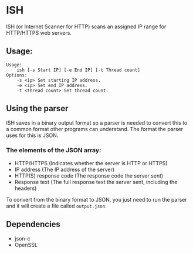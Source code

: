 
# ISH
ISH (or Internet Scanner for HTTP) scans an assigned IP range for HTTP/HTTPS web servers.
## Usage:
```
Usage:
	ish [-s Start IP] [-e End IP] [-t Thread count]
Options:
	-s <ip> Set starting IP address.
	-e <ip> Set end IP address.
	-t <thread count> Set thread count.
```
## Using the parser
ISH saves in a binary output format so a parser is needed to convert this to a common format other programs can understand. The format the parser uses for this is JSON.
### The elements of the JSON array:
- HTTP/HTTPS (Indicates whether the server is HTTP or HTTPS)
- IP address (The IP address of the server)
- HTTP(S) response code (The response code the server sent)
- Response text (The full response text the server sent, including the headers)

To convert from the binary format to JSON, you just need to run the parser and it will create a file called `output.json`.
## Dependencies
- json-c
- OpenSSL

